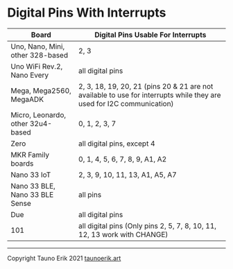 # Digital Pins With Interrupts

|Board |Digital Pins Usable For Interrupts|
|------|----------------------------------|
|Uno, Nano, Mini, other 328-based|   2, 3 |
|Uno WiFi Rev.2, Nano Every| all digital pins|
|Mega, Mega2560, MegaADK| 2, 3, 18, 19, 20, 21 (pins 20 & 21 are not available to use for interrupts while they are used for I2C communication)|
|Micro, Leonardo, other 32u4-based| 0, 1, 2, 3, 7|
|Zero | all digital pins, except 4|
|MKR Family boards | 0, 1, 4, 5, 6, 7, 8, 9, A1, A2|
|Nano 33 IoT | 2, 3, 9, 10, 11, 13, A1, A5, A7|
|Nano 33 BLE, Nano 33 BLE Sense | all pins |
|Due | all digital pins|
|101 | all digital pins (Only pins 2, 5, 7, 8, 10, 11, 12, 13 work with CHANGE)|

 ___

Copyright Tauno Erik 2021 [taunoerik.art](https://taunoerik.art/)
